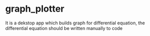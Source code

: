 # graph_plotter
It is a dekstop app which builds graph for differential equation, the differential equation should be written manually to code
